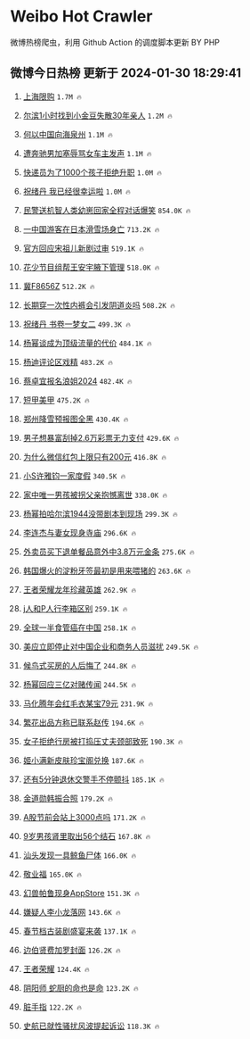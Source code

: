 # Weibo Hot Crawler 



微博热榜爬虫，利用 Github Action 的调度脚本更新 BY PHP 


## 微博今日热榜 更新于 2024-01-30 18:29:41 
1. [上海限购](https://s.weibo.com/weibo?q=%E4%B8%8A%E6%B5%B7%E9%99%90%E8%B4%AD&t=31&band_rank=1&Refer=top) `1.7M 🔥` 

1. [尔滨1小时找到小金豆失散30年亲人](https://s.weibo.com/weibo?q=%23%E5%B0%94%E6%BB%A81%E5%B0%8F%E6%97%B6%E6%89%BE%E5%88%B0%E5%B0%8F%E9%87%91%E8%B1%86%E5%A4%B1%E6%95%A330%E5%B9%B4%E4%BA%B2%E4%BA%BA%23&t=31&band_rank=2&Refer=top) `1.2M 🔥` 

1. [何以中国向海泉州](https://s.weibo.com/weibo?q=%23%E4%BD%95%E4%BB%A5%E4%B8%AD%E5%9B%BD%E5%90%91%E6%B5%B7%E6%B3%89%E5%B7%9E%23&t=31&band_rank=3&Refer=top) `1.1M 🔥` 

1. [遭奔驰男加塞辱骂女车主发声](https://s.weibo.com/weibo?q=%23%E9%81%AD%E5%A5%94%E9%A9%B0%E7%94%B7%E5%8A%A0%E5%A1%9E%E8%BE%B1%E9%AA%82%E5%A5%B3%E8%BD%A6%E4%B8%BB%E5%8F%91%E5%A3%B0%23&t=31&band_rank=4&Refer=top) `1.1M 🔥` 

1. [快递员为了1000个孩子拒绝升职](https://s.weibo.com/weibo?q=%23%E5%BF%AB%E9%80%92%E5%91%98%E4%B8%BA%E4%BA%861000%E4%B8%AA%E5%AD%A9%E5%AD%90%E6%8B%92%E7%BB%9D%E5%8D%87%E8%81%8C%23&t=31&band_rank=5&Refer=top) `1.0M 🔥` 

1. [祝绪丹 我已经很幸运啦](https://s.weibo.com/weibo?q=%E7%A5%9D%E7%BB%AA%E4%B8%B9%20%E6%88%91%E5%B7%B2%E7%BB%8F%E5%BE%88%E5%B9%B8%E8%BF%90%E5%95%A6&t=31&band_rank=6&Refer=top) `1.0M 🔥` 

1. [民警送机智人类幼崽回家全程对话爆笑](https://s.weibo.com/weibo?q=%23%E6%B0%91%E8%AD%A6%E9%80%81%E6%9C%BA%E6%99%BA%E4%BA%BA%E7%B1%BB%E5%B9%BC%E5%B4%BD%E5%9B%9E%E5%AE%B6%E5%85%A8%E7%A8%8B%E5%AF%B9%E8%AF%9D%E7%88%86%E7%AC%91%23&t=31&band_rank=7&Refer=top) `854.0K 🔥` 

1. [一中国游客在日本滑雪场身亡](https://s.weibo.com/weibo?q=%23%E4%B8%80%E4%B8%AD%E5%9B%BD%E6%B8%B8%E5%AE%A2%E5%9C%A8%E6%97%A5%E6%9C%AC%E6%BB%91%E9%9B%AA%E5%9C%BA%E8%BA%AB%E4%BA%A1%23&t=31&band_rank=8&Refer=top) `713.2K 🔥` 

1. [官方回应宋祖儿新剧过审](https://s.weibo.com/weibo?q=%23%E5%AE%98%E6%96%B9%E5%9B%9E%E5%BA%94%E5%AE%8B%E7%A5%96%E5%84%BF%E6%96%B0%E5%89%A7%E8%BF%87%E5%AE%A1%23&t=31&band_rank=9&Refer=top) `519.1K 🔥` 

1. [花少节目组帮王安宇腋下管理](https://s.weibo.com/weibo?q=%23%E8%8A%B1%E5%B0%91%E8%8A%82%E7%9B%AE%E7%BB%84%E5%B8%AE%E7%8E%8B%E5%AE%89%E5%AE%87%E8%85%8B%E4%B8%8B%E7%AE%A1%E7%90%86%23&t=31&band_rank=10&Refer=top) `518.0K 🔥` 

1. [冀F8656Z](https://s.weibo.com/weibo?q=%23%E5%86%80F8656Z%23&t=31&band_rank=11&Refer=top) `512.2K 🔥` 

1. [长期穿一次性内裤会引发阴道炎吗](https://s.weibo.com/weibo?q=%23%E9%95%BF%E6%9C%9F%E7%A9%BF%E4%B8%80%E6%AC%A1%E6%80%A7%E5%86%85%E8%A3%A4%E4%BC%9A%E5%BC%95%E5%8F%91%E9%98%B4%E9%81%93%E7%82%8E%E5%90%97%23&t=31&band_rank=12&Refer=top) `508.2K 🔥` 

1. [祝绪丹 书卷一梦女二](https://s.weibo.com/weibo?q=%E7%A5%9D%E7%BB%AA%E4%B8%B9%20%E4%B9%A6%E5%8D%B7%E4%B8%80%E6%A2%A6%E5%A5%B3%E4%BA%8C&t=31&band_rank=13&Refer=top) `499.3K 🔥` 

1. [杨幂谈成为顶级流量的代价](https://s.weibo.com/weibo?q=%23%E6%9D%A8%E5%B9%82%E8%B0%88%E6%88%90%E4%B8%BA%E9%A1%B6%E7%BA%A7%E6%B5%81%E9%87%8F%E7%9A%84%E4%BB%A3%E4%BB%B7%23&t=31&band_rank=14&Refer=top) `484.1K 🔥` 

1. [杨迪评论区戏精](https://s.weibo.com/weibo?q=%23%E6%9D%A8%E8%BF%AA%E8%AF%84%E8%AE%BA%E5%8C%BA%E6%88%8F%E7%B2%BE%23&t=31&band_rank=15&Refer=top) `483.2K 🔥` 

1. [蔡卓宜报名浪姐2024](https://s.weibo.com/weibo?q=%23%E8%94%A1%E5%8D%93%E5%AE%9C%E6%8A%A5%E5%90%8D%E6%B5%AA%E5%A7%902024%23&t=31&band_rank=16&Refer=top) `482.4K 🔥` 

1. [短甲美甲](https://s.weibo.com/weibo?q=%E7%9F%AD%E7%94%B2%E7%BE%8E%E7%94%B2&t=31&band_rank=17&Refer=top) `475.2K 🔥` 

1. [郑州降雪预报图全黑](https://s.weibo.com/weibo?q=%E9%83%91%E5%B7%9E%E9%99%8D%E9%9B%AA%E9%A2%84%E6%8A%A5%E5%9B%BE%E5%85%A8%E9%BB%91&t=31&band_rank=18&Refer=top) `430.4K 🔥` 

1. [男子想暴富刮掉2.6万彩票无力支付](https://s.weibo.com/weibo?q=%23%E7%94%B7%E5%AD%90%E6%83%B3%E6%9A%B4%E5%AF%8C%E5%88%AE%E6%8E%892.6%E4%B8%87%E5%BD%A9%E7%A5%A8%E6%97%A0%E5%8A%9B%E6%94%AF%E4%BB%98%23&t=31&band_rank=19&Refer=top) `429.6K 🔥` 

1. [为什么微信红包上限只有200元](https://s.weibo.com/weibo?q=%23%E4%B8%BA%E4%BB%80%E4%B9%88%E5%BE%AE%E4%BF%A1%E7%BA%A2%E5%8C%85%E4%B8%8A%E9%99%90%E5%8F%AA%E6%9C%89200%E5%85%83%23&t=31&band_rank=20&Refer=top) `416.8K 🔥` 

1. [小S许雅钧一家度假](https://s.weibo.com/weibo?q=%23%E5%B0%8FS%E8%AE%B8%E9%9B%85%E9%92%A7%E4%B8%80%E5%AE%B6%E5%BA%A6%E5%81%87%23&t=31&band_rank=21&Refer=top) `340.5K 🔥` 

1. [家中唯一男孩被拐父亲抱憾离世](https://s.weibo.com/weibo?q=%23%E5%AE%B6%E4%B8%AD%E5%94%AF%E4%B8%80%E7%94%B7%E5%AD%A9%E8%A2%AB%E6%8B%90%E7%88%B6%E4%BA%B2%E6%8A%B1%E6%86%BE%E7%A6%BB%E4%B8%96%23&t=31&band_rank=22&Refer=top) `338.0K 🔥` 

1. [杨幂拍哈尔滨1944没带剧本到现场](https://s.weibo.com/weibo?q=%E6%9D%A8%E5%B9%82%E6%8B%8D%E5%93%88%E5%B0%94%E6%BB%A81944%E6%B2%A1%E5%B8%A6%E5%89%A7%E6%9C%AC%E5%88%B0%E7%8E%B0%E5%9C%BA&t=31&band_rank=23&Refer=top) `299.3K 🔥` 

1. [李连杰与妻女现身寺庙](https://s.weibo.com/weibo?q=%23%E6%9D%8E%E8%BF%9E%E6%9D%B0%E4%B8%8E%E5%A6%BB%E5%A5%B3%E7%8E%B0%E8%BA%AB%E5%AF%BA%E5%BA%99%23&t=31&band_rank=24&Refer=top) `296.6K 🔥` 

1. [外卖员买下退单餐品意外中3.8万元金条](https://s.weibo.com/weibo?q=%23%E5%A4%96%E5%8D%96%E5%91%98%E4%B9%B0%E4%B8%8B%E9%80%80%E5%8D%95%E9%A4%90%E5%93%81%E6%84%8F%E5%A4%96%E4%B8%AD3.8%E4%B8%87%E5%85%83%E9%87%91%E6%9D%A1%23&t=31&band_rank=25&Refer=top) `275.6K 🔥` 

1. [韩国爆火的淀粉牙签最初是用来喂猪的](https://s.weibo.com/weibo?q=%23%E9%9F%A9%E5%9B%BD%E7%88%86%E7%81%AB%E7%9A%84%E6%B7%80%E7%B2%89%E7%89%99%E7%AD%BE%E6%9C%80%E5%88%9D%E6%98%AF%E7%94%A8%E6%9D%A5%E5%96%82%E7%8C%AA%E7%9A%84%23&t=31&band_rank=26&Refer=top) `263.6K 🔥` 

1. [王者荣耀龙年珍藏英雄](https://s.weibo.com/weibo?q=%23%E7%8E%8B%E8%80%85%E8%8D%A3%E8%80%80%E9%BE%99%E5%B9%B4%E7%8F%8D%E8%97%8F%E8%8B%B1%E9%9B%84%23&t=31&band_rank=27&Refer=top) `262.9K 🔥` 

1. [j人和P人行李箱区别](https://s.weibo.com/weibo?q=%23j%E4%BA%BA%E5%92%8CP%E4%BA%BA%E8%A1%8C%E6%9D%8E%E7%AE%B1%E5%8C%BA%E5%88%AB%23&t=31&band_rank=28&Refer=top) `259.1K 🔥` 

1. [全球一半食管癌在中国](https://s.weibo.com/weibo?q=%23%E5%85%A8%E7%90%83%E4%B8%80%E5%8D%8A%E9%A3%9F%E7%AE%A1%E7%99%8C%E5%9C%A8%E4%B8%AD%E5%9B%BD%23&t=31&band_rank=29&Refer=top) `258.1K 🔥` 

1. [美应立即停止对中国企业和商务人员滋扰](https://s.weibo.com/weibo?q=%23%E7%BE%8E%E5%BA%94%E7%AB%8B%E5%8D%B3%E5%81%9C%E6%AD%A2%E5%AF%B9%E4%B8%AD%E5%9B%BD%E4%BC%81%E4%B8%9A%E5%92%8C%E5%95%86%E5%8A%A1%E4%BA%BA%E5%91%98%E6%BB%8B%E6%89%B0%23&t=31&band_rank=30&Refer=top) `249.5K 🔥` 

1. [候鸟式买房的人后悔了](https://s.weibo.com/weibo?q=%23%E5%80%99%E9%B8%9F%E5%BC%8F%E4%B9%B0%E6%88%BF%E7%9A%84%E4%BA%BA%E5%90%8E%E6%82%94%E4%BA%86%23&t=31&band_rank=31&Refer=top) `244.8K 🔥` 

1. [杨幂回应三亿对赌传闻](https://s.weibo.com/weibo?q=%23%E6%9D%A8%E5%B9%82%E5%9B%9E%E5%BA%94%E4%B8%89%E4%BA%BF%E5%AF%B9%E8%B5%8C%E4%BC%A0%E9%97%BB%23&t=31&band_rank=32&Refer=top) `244.5K 🔥` 

1. [马化腾年会红毛衣某宝79元](https://s.weibo.com/weibo?q=%23%E9%A9%AC%E5%8C%96%E8%85%BE%E5%B9%B4%E4%BC%9A%E7%BA%A2%E6%AF%9B%E8%A1%A3%E6%9F%90%E5%AE%9D79%E5%85%83%23&t=31&band_rank=33&Refer=top) `231.9K 🔥` 

1. [繁花出品方称已联系赵传](https://s.weibo.com/weibo?q=%23%E7%B9%81%E8%8A%B1%E5%87%BA%E5%93%81%E6%96%B9%E7%A7%B0%E5%B7%B2%E8%81%94%E7%B3%BB%E8%B5%B5%E4%BC%A0%23&t=31&band_rank=34&Refer=top) `194.6K 🔥` 

1. [女子拒绝行房被打捣压丈夫颈部致死](https://s.weibo.com/weibo?q=%23%E5%A5%B3%E5%AD%90%E6%8B%92%E7%BB%9D%E8%A1%8C%E6%88%BF%E8%A2%AB%E6%89%93%E6%8D%A3%E5%8E%8B%E4%B8%88%E5%A4%AB%E9%A2%88%E9%83%A8%E8%87%B4%E6%AD%BB%23&t=31&band_rank=35&Refer=top) `190.3K 🔥` 

1. [姬小满新皮肤珍宝阁兑换](https://s.weibo.com/weibo?q=%23%E5%A7%AC%E5%B0%8F%E6%BB%A1%E6%96%B0%E7%9A%AE%E8%82%A4%E7%8F%8D%E5%AE%9D%E9%98%81%E5%85%91%E6%8D%A2%23&t=31&band_rank=36&Refer=top) `187.6K 🔥` 

1. [还有5分钟退休交警手不停颤抖](https://s.weibo.com/weibo?q=%23%E8%BF%98%E6%9C%895%E5%88%86%E9%92%9F%E9%80%80%E4%BC%91%E4%BA%A4%E8%AD%A6%E6%89%8B%E4%B8%8D%E5%81%9C%E9%A2%A4%E6%8A%96%23&t=31&band_rank=37&Refer=top) `185.1K 🔥` 

1. [金道勋韩振合照](https://s.weibo.com/weibo?q=%E9%87%91%E9%81%93%E5%8B%8B%E9%9F%A9%E6%8C%AF%E5%90%88%E7%85%A7&t=31&band_rank=38&Refer=top) `179.2K 🔥` 

1. [A股节前会站上3000点吗](https://s.weibo.com/weibo?q=%23A%E8%82%A1%E8%8A%82%E5%89%8D%E4%BC%9A%E7%AB%99%E4%B8%8A3000%E7%82%B9%E5%90%97%23&t=31&band_rank=39&Refer=top) `171.2K 🔥` 

1. [9岁男孩肾里取出56个结石](https://s.weibo.com/weibo?q=%239%E5%B2%81%E7%94%B7%E5%AD%A9%E8%82%BE%E9%87%8C%E5%8F%96%E5%87%BA56%E4%B8%AA%E7%BB%93%E7%9F%B3%23&t=31&band_rank=40&Refer=top) `167.8K 🔥` 

1. [汕头发现一具鲸鱼尸体](https://s.weibo.com/weibo?q=%23%E6%B1%95%E5%A4%B4%E5%8F%91%E7%8E%B0%E4%B8%80%E5%85%B7%E9%B2%B8%E9%B1%BC%E5%B0%B8%E4%BD%93%23&t=31&band_rank=41&Refer=top) `166.0K 🔥` 

1. [敬业福](https://s.weibo.com/weibo?q=%E6%95%AC%E4%B8%9A%E7%A6%8F&t=31&band_rank=42&Refer=top) `165.0K 🔥` 

1. [幻兽帕鲁现身AppStore](https://s.weibo.com/weibo?q=%23%E5%B9%BB%E5%85%BD%E5%B8%95%E9%B2%81%E7%8E%B0%E8%BA%ABAppStore%23&t=31&band_rank=43&Refer=top) `151.3K 🔥` 

1. [嫌疑人李小龙落网](https://s.weibo.com/weibo?q=%23%E5%AB%8C%E7%96%91%E4%BA%BA%E6%9D%8E%E5%B0%8F%E9%BE%99%E8%90%BD%E7%BD%91%23&t=31&band_rank=44&Refer=top) `143.6K 🔥` 

1. [春节档古装剧盛宴来袭](https://s.weibo.com/weibo?q=%23%E6%98%A5%E8%8A%82%E6%A1%A3%E5%8F%A4%E8%A3%85%E5%89%A7%E7%9B%9B%E5%AE%B4%E6%9D%A5%E8%A2%AD%23&t=31&band_rank=45&Refer=top) `137.1K 🔥` 

1. [边伯贤费加罗封面](https://s.weibo.com/weibo?q=%23%E8%BE%B9%E4%BC%AF%E8%B4%A4%E8%B4%B9%E5%8A%A0%E7%BD%97%E5%B0%81%E9%9D%A2%23&t=31&band_rank=46&Refer=top) `126.2K 🔥` 

1. [王者荣耀](https://s.weibo.com/weibo?q=%E7%8E%8B%E8%80%85%E8%8D%A3%E8%80%80&t=31&band_rank=47&Refer=top) `124.4K 🔥` 

1. [阴阳师 蛇厨的命也是命](https://s.weibo.com/weibo?q=%E9%98%B4%E9%98%B3%E5%B8%88%20%E8%9B%87%E5%8E%A8%E7%9A%84%E5%91%BD%E4%B9%9F%E6%98%AF%E5%91%BD&t=31&band_rank=48&Refer=top) `123.2K 🔥` 

1. [脏手指](https://s.weibo.com/weibo?q=%E8%84%8F%E6%89%8B%E6%8C%87&t=31&band_rank=49&Refer=top) `122.2K 🔥` 

1. [史航已就性骚扰风波提起诉讼](https://s.weibo.com/weibo?q=%23%E5%8F%B2%E8%88%AA%E5%B7%B2%E5%B0%B1%E6%80%A7%E9%AA%9A%E6%89%B0%E9%A3%8E%E6%B3%A2%E6%8F%90%E8%B5%B7%E8%AF%89%E8%AE%BC%23&t=31&band_rank=50&Refer=top) `118.3K 🔥` 


